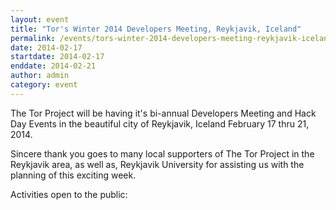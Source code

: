 ```yaml
---
layout: event
title: "Tor's Winter 2014 Developers Meeting, Reykjavik, Iceland"
permalink: /events/tors-winter-2014-developers-meeting-reykjavik-iceland
date: 2014-02-17
startdate: 2014-02-17
enddate: 2014-02-21
author: admin
category: event
---
```


The Tor Project will be having it's bi-annual Developers Meeting and Hack Day Events in the beautiful city of Reykjavik, Iceland February 17 thru 21, 2014.

Sincere thank you goes to many local supporters of The Tor Project in the Reykjavik area, as well as, Reykjavik University for assisting us with the planning of this exciting week.

Activities open to the public:

